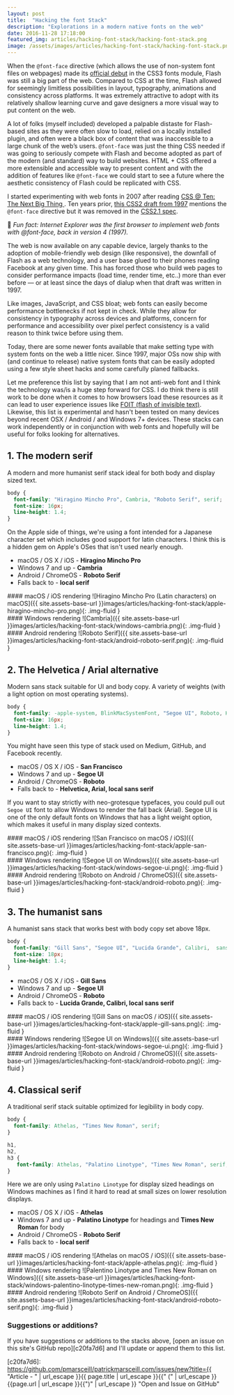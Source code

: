 ```yaml
---
layout: post
title:  "Hacking the font Stack"
description: "Explorations in a modern native fonts on the web"
date: 2016-11-28 17:18:00
featured_img: articles/hacking-font-stack/hacking-font-stack.png
image: /assets/images/articles/hacking-font-stack/hacking-font-stack.png
---
```


When the `@font-face` directive (which allows the use of non-system font files on webpages) made its [official debut][423c2466] in the CSS3 fonts module, Flash was still a big part of the web. Compared to CSS at the time, Flash allowed for seemingly limitless possibilities in layout, typography, animations and consistency across platforms.  It was extremely attractive to adopt with its relatively shallow learning curve and gave designers a more visual way to put content on the web.

A lot of folks (myself included) developed a palpable distaste for Flash-based sites as they were often slow to load, relied on a locally installed plugin, and often were a black box of content that was inaccessible to a large chunk of the web’s users. `@font-face` was just the thing CSS needed if was going to seriously compete with Flash and become adopted as part of the modern (and standard) way to build websites. HTML + CSS offered a more extensible and accessible way to present content and with the addition of features like `@font-face` we could start to see a future where the aesthetic consistency of Flash could be replicated with CSS.

I started experimenting with web fonts in 2007 after reading [CSS @ Ten: The Next Big Thing
][039e80cc]. Ten years prior, [this CSS2 draft from 1997][5ad770fe] mentions the `@font-face` directive but it was removed in the [CSS2.1 spec][964be9d5].

:tada: _Fun fact: Internet Explorer was the first browser to implement web fonts with @font-face, back in version 4 (1997)._

  [964be9d5]: https://www.w3.org/TR/CSS21/ "Cascading Style Sheets Level 2 Revision 1 (CSS 2.1) Specification"
  [5ad770fe]: https://www.w3.org/TR/WD-CSS2-971104/cover.html "CSS 2 Specification - W3C Working Draft 04-November-1997"
  [039e80cc]: http://alistapart.com/article/cssatten "CSS @ Ten: The Next Big Thing"
  [423c2466]: https://www.w3.org/TR/2001/WD-css3-fonts-20010731/ "CSS3 module: Fonts, W3C Working Draft 31-July-2001"

The web is now available on any capable device, largely thanks to the adoption of mobile-friendly web design (like responsive), the downfall of Flash as a web technology, and a user base glued to their phones reading Facebook at any given time. This has forced those who build web pages to consider performance impacts (load time, render time, etc..) more than ever before &mdash; or at least since the days of dialup when that draft was written in 1997.

Like images, JavaScript, and CSS bloat; web fonts can easily become performance bottlenecks if not kept in check. While they allow for consistency in typography across devices and platforms, concern for performance and accessibility over pixel perfect consistency is a valid reason to think twice before using them.

Today, there are some newer fonts available that make setting type with system fonts on the web a little nicer. Since 1997, major OSs now ship with (and continue to release) native system fonts that can be easily adopted using a few style sheet hacks and some carefully planed fallbacks.

Let me preference this list by saying that I am not anti-web font and I think the technology was/is a huge step forward for CSS. I do think there is still work to be done when it comes to how browsers load these resources as it can lead to user experience issues like [FOIT (flash of invisible text)][5038a6bd]. Likewise, this list is experimental and hasn't been tested on many devices beyond recent OSX / Android / and Windows 7+ devices. These stacks can work independently or in conjunction with web fonts and hopefully will be useful for folks looking for alternatives.

[5038a6bd]: https://css-tricks.com/fout-foit-foft/ "FOUT, FOIT, FOFT"

## 1. The modern serif

A modern and more humanist serif stack ideal for both body and display sized text.

```css
body {
  font-family: "Hiragino Mincho Pro", Cambria, "Roboto Serif", serif;
  font-size: 16px;
  line-height: 1.4;
}
```

On the Apple side of things, we're using a font intended for a Japanese character set which includes good support for latin characters. I think this is a hidden gem on Apple's OSes that isn't used nearly enough.

-   macOS / OS X / iOS - **Hiragino Mincho Pro**
-   Windows 7 and up - **Cambria**
-   Android / ChromeOS - **Roboto Serif**
-   Falls back to - **local serif**

<div class="d-flex flex-wrap flex-justify-center mxn-md-11 mxn-lg-12 mt-6 mb-10 py-3 px-3 card">
  <div markdown="1" class="px-3 col-md-4 col-lg-4">
#### macOS / iOS rendering
![Hiragino Mincho Pro (Latin characters) on macOS]({{ site.assets-base-url
}}images/articles/hacking-font-stack/apple-hiragino-mincho-pro.png){: .img-fluid }
  </div>
  <div markdown="1" class="px-3 col-md-4 col-lg-4">
#### Windows rendering
![Cambria]({{ site.assets-base-url
}}images/articles/hacking-font-stack/windows-cambria.png){: .img-fluid }
  </div>
  <div markdown="1" class="px-3 col-md-4 col-lg-4">
#### Android rendering
![Roboto Serif]({{ site.assets-base-url }}images/articles/hacking-font-stack/android-roboto-serif.png){: .img-fluid }
  </div>
</div>

## 2. The Helvetica / Arial alternative

Modern sans stack suitable for UI and body copy. A variety of weights (with a light option on most operating systems).

```css
body {
  font-family: -apple-system, BlinkMacSystemFont, "Segoe UI", Roboto, Helvetica, Arial, sans-serif;
  font-size: 16px;
  line-height: 1.4;
}
```

You might have seen this type of stack used on Medium, GitHub, and Facebook recently.

-   macOS / OS X / iOS - **San Francisco**
-   Windows 7 and up - **Segoe UI**
-   Android / ChromeOS - **Roboto**
-   Falls back to - **Helvetica, Arial, local sans serif**

If you want to stay strictly with neo-grotesque typefaces, you could pull out `Segoe UI` font to allow Windows to render the fall back (Arial). Segoe UI is one of the only default fonts on Windows that has a light weight option, which makes it useful in many display sized contexts.


<div class="d-flex flex-wrap flex-justify-center mxn-md-11 mxn-lg-12 mt-6 mb-10 py-3 px-3 card">
  <div markdown="1" class="px-3 col-md-4 col-lg-4">
#### macOS / iOS rendering
![San Francisco on macOS / iOS]({{ site.assets-base-url }}images/articles/hacking-font-stack/apple-san-francisco.png){: .img-fluid }
  </div>
  <div markdown="1" class="px-3 col-md-4 col-lg-4">
#### Windows rendering
![Segoe UI on Windows]({{ site.assets-base-url }}images/articles/hacking-font-stack/windows-segoe-ui.png){: .img-fluid }
  </div>
  <div markdown="1" class="px-3 col-md-4 col-lg-4">
#### Android rendering
![Roboto on Android / ChromeOS]({{ site.assets-base-url }}images/articles/hacking-font-stack/android-roboto.png){: .img-fluid }
  </div>
</div>

## 3. The humanist sans

A humanist sans stack that works best with body copy set above 18px.

```css
body {
  font-family: "Gill Sans", "Segoe UI", "Lucida Grande", Calibri,  sans-serif;
  font-size: 18px;
  line-height: 1.4;
}
```

-   macOS / OS X / iOS - **Gill Sans**
-   Windows 7 and up - **Segoe UI**
-   Android / ChromeOS - **Roboto**
-   Falls back to - **Lucida Grande, Calibri, local sans serif**


<div class="d-flex flex-wrap flex-justify-center mxn-md-11 mxn-lg-12 mt-6 mb-10 py-3 px-3 card">
  <div markdown="1" class="px-3 col-md-4 col-lg-4">
#### macOS / iOS rendering
![Gill Sans on macOS / iOS]({{ site.assets-base-url }}images/articles/hacking-font-stack/apple-gill-sans.png){: .img-fluid }
  </div>
  <div markdown="1" class="px-3 col-md-4 col-lg-4">
#### Windows rendering
![Segoe UI on Windows]({{ site.assets-base-url }}images/articles/hacking-font-stack/windows-segoe-ui.png){: .img-fluid }
  </div>
  <div markdown="1" class="px-3 col-md-4 col-lg-4">
#### Android rendering
![Roboto on Android / ChromeOS]({{ site.assets-base-url }}images/articles/hacking-font-stack/android-roboto.png){: .img-fluid }
  </div>
</div>

## 4. Classical serif

A traditional serif stack suitable optimized for legibility in body copy.

```css
body {
  font-family: Athelas, "Times New Roman", serif;
}

h1,
h2,
h3 {
   font-family: Athelas, "Palatino Linotype", "Times New Roman", serif;
}
```

Here we are only using `Palatino Linotype` for display sized headings on Windows machines as I find it hard to read at small sizes on lower resolution displays.

-   macOS / OS X / iOS - **Athelas**
-   Windows 7 and up - **Palatino Linotype** for headings and **Times New Roman** for body
-   Android / ChromeOS - **Roboto Serif**
-   Falls back to - **local serif**

<div class="d-flex flex-wrap flex-justify-center mxn-md-11 mxn-lg-12 mt-6 mb-10 py-3 px-3 card">
  <div markdown="1" class="px-3 col-md-4 col-lg-4">
#### macOS / iOS rendering
![Athelas on macOS / iOS]({{ site.assets-base-url }}images/articles/hacking-font-stack/apple-athelas.png){: .img-fluid }
  </div>
  <div markdown="1" class="px-3 col-md-4 col-lg-4">
#### Windows rendering
![Palentino Linotype and Times New Roman on Windows]({{ site.assets-base-url
}}images/articles/hacking-font-stack/windows-palentino-linotype-times-new-roman.png){: .img-fluid }
  </div>
  <div markdown="1" class="px-3 col-md-4 col-lg-4">
#### Android rendering
![Roboto Serif on Android / ChromeOS]({{ site.assets-base-url }}images/articles/hacking-font-stack/android-roboto-serif.png){: .img-fluid }
  </div>
</div>

### Suggestions or additions?

If you have suggestions or additions to the stacks above, [open an issue on this site's GitHub repo][c20fa7d6] and I'll update or append them to this list.

  [c20fa7d6]: https://github.com/pmarsceill/patrickmarsceill.com/issues/new?title={{ "Article - " | url_escape }}{{ page.title | url_escape }}{{" (" | url_escape }}{{page.url | url_escape }}{{")" | url_escape }} "Open and Issue on GitHub"
